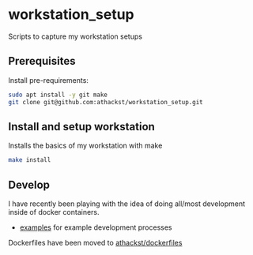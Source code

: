 # workstation_setup

Scripts to capture my workstation setups

## Prerequisites

Install pre-requirements:

```bash
sudo apt install -y git make
git clone git@github.com:athackst/workstation_setup.git
```

## Install and setup workstation

Installs the basics of my workstation with make

```bash
make install
```

## Develop

I have recently been playing with the idea of doing all/most development inside of docker containers.

- [examples](examples/README.md) for example development processes

Dockerfiles have been moved to [athackst/dockerfiles](https://github.com/athackst/dockerfiles)
